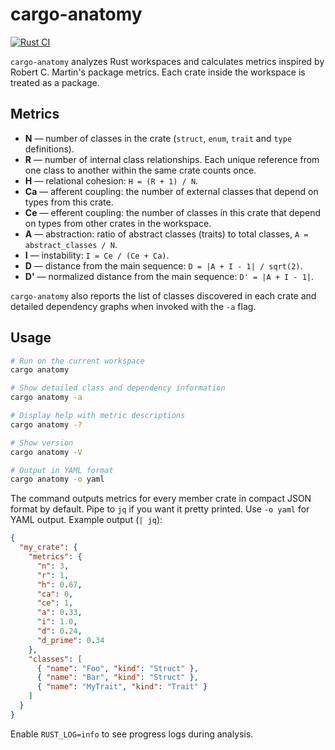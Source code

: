 # cargo-anatomy

[![Rust CI](https://github.com/cutsea110/cargo-anatomy/actions/workflows/ci.yml/badge.svg)](https://github.com/cutsea110/cargo-anatomy/actions/workflows/ci.yml)

`cargo-anatomy` analyzes Rust workspaces and calculates metrics inspired by Robert C. Martin's package metrics. Each crate inside the workspace is treated as a package.

## Metrics

- **N** — number of classes in the crate (`struct`, `enum`, `trait` and `type` definitions).
- **R** — number of internal class relationships. Each unique reference from one class to another within the same crate counts once.
- **H** — relational cohesion: `H = (R + 1) / N`.
- **Ca** — afferent coupling: the number of external classes that depend on types from this crate.
- **Ce** — efferent coupling: the number of classes in this crate that depend on types from other crates in the workspace.
- **A** — abstraction: ratio of abstract classes (traits) to total classes, `A = abstract_classes / N`.
- **I** — instability: `I = Ce / (Ce + Ca)`.
- **D** — distance from the main sequence: `D = |A + I - 1| / sqrt(2)`.
- **D'** — normalized distance from the main sequence: `D' = |A + I - 1|`.

`cargo-anatomy` also reports the list of classes discovered in each crate and detailed dependency graphs when invoked with the `-a` flag.

## Usage

```bash
# Run on the current workspace
cargo anatomy

# Show detailed class and dependency information
cargo anatomy -a

# Display help with metric descriptions
cargo anatomy -?

# Show version
cargo anatomy -V

# Output in YAML format
cargo anatomy -o yaml
```

The command outputs metrics for every member crate in compact JSON format by default. Pipe to `jq` if you want it pretty printed. Use `-o yaml` for YAML output. Example output (`| jq`):

```json
{
  "my_crate": {
    "metrics": {
      "n": 3,
      "r": 1,
      "h": 0.67,
      "ca": 0,
      "ce": 1,
      "a": 0.33,
      "i": 1.0,
      "d": 0.24,
      "d_prime": 0.34
    },
    "classes": [
      { "name": "Foo", "kind": "Struct" },
      { "name": "Bar", "kind": "Struct" },
      { "name": "MyTrait", "kind": "Trait" }
    ]
  }
}
```

Enable `RUST_LOG=info` to see progress logs during analysis.

